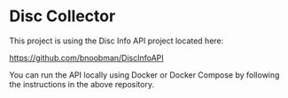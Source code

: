 # Disc Collector

This project is using the Disc Info API project located here:

https://github.com/bnoobman/DiscInfoAPI

You can run the API locally using Docker or Docker Compose by following the instructions in the above repository.
